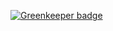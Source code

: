 
[![Greenkeeper badge](https://badges.greenkeeper.io/thattomperson/factorio-more-turrets.svg)](https://greenkeeper.io/)
